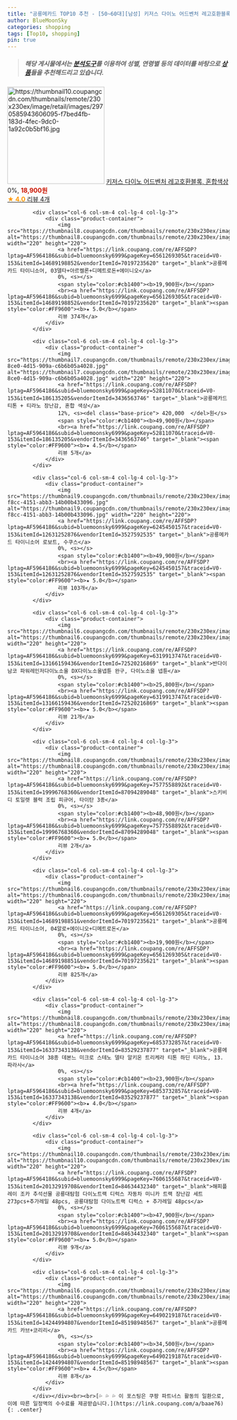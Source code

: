 ```yaml
---
title: "공룡메카드 TOP10 추천 - [50~60대][남성] 키저스 다이노 어드벤처 레고호환블록, 혼합색상"
author: BlueMoonSky
categories: shopping
tags: [Top10, shopping]
pin: true
---
```


> ##### 해당 게시물에서는 [**분석도구**](https://itemscout.io/)를 이용하여 **성별**, **연령별** 등의 데이터를 바탕으로 [**상품**](https://link.coupang.com/a/baae76)들을 추천해드리고 있습니다.
<div class="container"><div class="row">
            <div class="col-6 col-sm-4 col-lg-4 col-lg-3">
                <div class="product-container">
                    <img src="https://thumbnail10.coupangcdn.com/thumbnails/remote/230x230ex/image/retail/images/2970585943606095-f7bed4fb-183d-4fec-9dc0-1a92c0b5bf16.jpg" alt="https://thumbnail10.coupangcdn.com/thumbnails/remote/230x230ex/image/retail/images/2970585943606095-f7bed4fb-183d-4fec-9dc0-1a92c0b5bf16.jpg" width="220" height="220">
                    <a href="https://link.coupang.com/re/AFFSDP?lptag=AF5964186&subid=bluemoonsky6999&pageKey=6837644823&traceid=V0-153&itemId=16250344005&vendorItemId=83443552889" target="_blank">키저스 다이노 어드벤처 레고호환블록, 혼합색상</a>
                    0%, <s></s> 
                    <span style="color:#cb1400"><b>18,900원</b></span>
                    <br><a href="https://link.coupang.com/re/AFFSDP?lptag=AF5964186&subid=bluemoonsky6999&pageKey=6837644823&traceid=V0-153&itemId=16250344005&vendorItemId=83443552889" target="_blank"><span style="color:#FF9600"><b>★ 4.0</b></span>
                    리뷰 4개</a>
                </div>
            </div>
            
            <div class="col-6 col-sm-4 col-lg-4 col-lg-3">
                <div class="product-container">
                    <img src="https://thumbnail8.coupangcdn.com/thumbnails/remote/230x230ex/image/vendor_inventory/89c5/3ea5ad3fd2a4baa79ce23fd99ae2c576ebb97290b0739e4c795810e5ea16.jpg" alt="https://thumbnail8.coupangcdn.com/thumbnails/remote/230x230ex/image/vendor_inventory/89c5/3ea5ad3fd2a4baa79ce23fd99ae2c576ebb97290b0739e4c795810e5ea16.jpg" width="220" height="220">
                    <a href="https://link.coupang.com/re/AFFSDP?lptag=AF5964186&subid=bluemoonsky6999&pageKey=6561269305&traceid=V0-153&itemId=14689198852&vendorItemId=70197235620" target="_blank">공룡메카드 타이니소어, 03델타+아르켈론+디메트로돈+에이니오</a>
                    0%, <s></s> 
                    <span style="color:#cb1400"><b>19,900원</b></span>
                    <br><a href="https://link.coupang.com/re/AFFSDP?lptag=AF5964186&subid=bluemoonsky6999&pageKey=6561269305&traceid=V0-153&itemId=14689198852&vendorItemId=70197235620" target="_blank"><span style="color:#FF9600"><b>★ 5.0</b></span>
                    리뷰 374개</a>
                </div>
            </div>
            
            <div class="col-6 col-sm-4 col-lg-4 col-lg-3">
                <div class="product-container">
                    <img src="https://thumbnail7.coupangcdn.com/thumbnails/remote/230x230ex/image/vendor_inventory/images/2017/12/06/14/0/b049910d-8ce0-4d15-909a-c6b6b05a4028.jpg" alt="https://thumbnail7.coupangcdn.com/thumbnails/remote/230x230ex/image/vendor_inventory/images/2017/12/06/14/0/b049910d-8ce0-4d15-909a-c6b6b05a4028.jpg" width="220" height="220">
                    <a href="https://link.coupang.com/re/AFFSDP?lptag=AF5964186&subid=bluemoonsky6999&pageKey=52811070&traceid=V0-153&itemId=186135205&vendorItemId=3436563746" target="_blank">공룡메카드 티톤 + 티라노 장난감, 혼합 색상</a>
                    12%, <s><del class="base-price"> 420,000  </del>원</s> 
                    <span style="color:#cb1400"><b>49,900원</b></span>
                    <br><a href="https://link.coupang.com/re/AFFSDP?lptag=AF5964186&subid=bluemoonsky6999&pageKey=52811070&traceid=V0-153&itemId=186135205&vendorItemId=3436563746" target="_blank"><span style="color:#FF9600"><b>★ 4.5</b></span>
                    리뷰 5개</a>
                </div>
            </div>
            
            <div class="col-6 col-sm-4 col-lg-4 col-lg-3">
                <div class="product-container">
                    <img src="https://thumbnail9.coupangcdn.com/thumbnails/remote/230x230ex/image/vendor_inventory/images/2018/02/06/13/7/69b47f03-f8cc-4151-abb3-14b00b433096.jpg" alt="https://thumbnail9.coupangcdn.com/thumbnails/remote/230x230ex/image/vendor_inventory/images/2018/02/06/13/7/69b47f03-f8cc-4151-abb3-14b00b433096.jpg" width="220" height="220">
                    <a href="https://link.coupang.com/re/AFFSDP?lptag=AF5964186&subid=bluemoonsky6999&pageKey=6245450157&traceid=V0-153&itemId=12631252876&vendorItemId=3527592535" target="_blank">공룡메카드 타이니소어 로보트, 수쿠스</a>
                    0%, <s></s> 
                    <span style="color:#cb1400"><b>49,900원</b></span>
                    <br><a href="https://link.coupang.com/re/AFFSDP?lptag=AF5964186&subid=bluemoonsky6999&pageKey=6245450157&traceid=V0-153&itemId=12631252876&vendorItemId=3527592535" target="_blank"><span style="color:#FF9600"><b>★ 5.0</b></span>
                    리뷰 103개</a>
                </div>
            </div>
            
            <div class="col-6 col-sm-4 col-lg-4 col-lg-3">
                <div class="product-container">
                    <img src="https://thumbnail6.coupangcdn.com/thumbnails/remote/230x230ex/image/vendor_inventory/f204/43546019538a48eda7e2dd7c3bce88d9bdcf387dd96eaeb83533e7487de7.jpg" alt="https://thumbnail6.coupangcdn.com/thumbnails/remote/230x230ex/image/vendor_inventory/f204/43546019538a48eda7e2dd7c3bce88d9bdcf387dd96eaeb83533e7487de7.jpg" width="220" height="220">
                    <a href="https://link.coupang.com/re/AFFSDP?lptag=AF5964186&subid=bluemoonsky6999&pageKey=6319913747&traceid=V0-153&itemId=13166159436&vendorItemId=72520216869" target="_blank">반다이남코 파워레인저다이노소울 DX다이노소울넵튠 완구, 다이노소울 넵튠</a>
                    0%, <s></s> 
                    <span style="color:#cb1400"><b>25,800원</b></span>
                    <br><a href="https://link.coupang.com/re/AFFSDP?lptag=AF5964186&subid=bluemoonsky6999&pageKey=6319913747&traceid=V0-153&itemId=13166159436&vendorItemId=72520216869" target="_blank"><span style="color:#FF9600"><b>★ 5.0</b></span>
                    리뷰 21개</a>
                </div>
            </div>
            
            <div class="col-6 col-sm-4 col-lg-4 col-lg-3">
                <div class="product-container">
                    <img src="https://thumbnail8.coupangcdn.com/thumbnails/remote/230x230ex/image/vendor_inventory/2c52/20a5a8dff047251497a90a3369b554e06e36f85dd6b4c2145e0d52e11511.png" alt="https://thumbnail8.coupangcdn.com/thumbnails/remote/230x230ex/image/vendor_inventory/2c52/20a5a8dff047251497a90a3369b554e06e36f85dd6b4c2145e0d52e11511.png" width="220" height="220">
                    <a href="https://link.coupang.com/re/AFFSDP?lptag=AF5964186&subid=bluemoonsky6999&pageKey=7577558892&traceid=V0-153&itemId=19996768360&vendorItemId=87094289048" target="_blank">스키비디 토일렛 블럭 조립 피규어, 타이탄 3종</a>
                    0%, <s></s> 
                    <span style="color:#cb1400"><b>48,900원</b></span>
                    <br><a href="https://link.coupang.com/re/AFFSDP?lptag=AF5964186&subid=bluemoonsky6999&pageKey=7577558892&traceid=V0-153&itemId=19996768360&vendorItemId=87094289048" target="_blank"><span style="color:#FF9600"><b>★ 5.0</b></span>
                    리뷰 2개</a>
                </div>
            </div>
            
            <div class="col-6 col-sm-4 col-lg-4 col-lg-3">
                <div class="product-container">
                    <img src="https://thumbnail6.coupangcdn.com/thumbnails/remote/230x230ex/image/vendor_inventory/0d49/9f86a0f15c79530487ffc289429f56cb4a366c69e9a56da3841f2c5719dc.jpg" alt="https://thumbnail6.coupangcdn.com/thumbnails/remote/230x230ex/image/vendor_inventory/0d49/9f86a0f15c79530487ffc289429f56cb4a366c69e9a56da3841f2c5719dc.jpg" width="220" height="220">
                    <a href="https://link.coupang.com/re/AFFSDP?lptag=AF5964186&subid=bluemoonsky6999&pageKey=6561269305&traceid=V0-153&itemId=14689198851&vendorItemId=70197235621" target="_blank">공룡메카드 타이니소어, 04알로+에이니오+디메트로돈</a>
                    0%, <s></s> 
                    <span style="color:#cb1400"><b>19,900원</b></span>
                    <br><a href="https://link.coupang.com/re/AFFSDP?lptag=AF5964186&subid=bluemoonsky6999&pageKey=6561269305&traceid=V0-153&itemId=14689198851&vendorItemId=70197235621" target="_blank"><span style="color:#FF9600"><b>★ 5.0</b></span>
                    리뷰 825개</a>
                </div>
            </div>
            
            <div class="col-6 col-sm-4 col-lg-4 col-lg-3">
                <div class="product-container">
                    <img src="https://thumbnail8.coupangcdn.com/thumbnails/remote/230x230ex/image/vendor_inventory/198d/e41c715bac43e062af0b6df278eca5cab801e6d7482a041fb6cfec5212e5.png" alt="https://thumbnail8.coupangcdn.com/thumbnails/remote/230x230ex/image/vendor_inventory/198d/e41c715bac43e062af0b6df278eca5cab801e6d7482a041fb6cfec5212e5.png" width="220" height="220">
                    <a href="https://link.coupang.com/re/AFFSDP?lptag=AF5964186&subid=bluemoonsky6999&pageKey=6853732857&traceid=V0-153&itemId=16337343138&vendorItemId=83529237877" target="_blank">공룡메카드 타이니소어 38종 데본느 미크로 스테노 델타 알키온 트리케라 티톤 하딘 티라노, 13. 파라사</a>
                    0%, <s></s> 
                    <span style="color:#cb1400"><b>23,900원</b></span>
                    <br><a href="https://link.coupang.com/re/AFFSDP?lptag=AF5964186&subid=bluemoonsky6999&pageKey=6853732857&traceid=V0-153&itemId=16337343138&vendorItemId=83529237877" target="_blank"><span style="color:#FF9600"><b>★ 4.0</b></span>
                    리뷰 4개</a>
                </div>
            </div>
            
            <div class="col-6 col-sm-4 col-lg-4 col-lg-3">
                <div class="product-container">
                    <img src="https://thumbnail10.coupangcdn.com/thumbnails/remote/230x230ex/image/vendor_inventory/9605/184d6568aa8384f2cfc94b45f5e433ae1dffb35ea70ac3468792c05fae14.jpg" alt="https://thumbnail10.coupangcdn.com/thumbnails/remote/230x230ex/image/vendor_inventory/9605/184d6568aa8384f2cfc94b45f5e433ae1dffb35ea70ac3468792c05fae14.jpg" width="220" height="220">
                    <a href="https://link.coupang.com/re/AFFSDP?lptag=AF5964186&subid=bluemoonsky6999&pageKey=7606155687&traceid=V0-153&itemId=20132919708&vendorItemId=84634432340" target="_blank">해피플레이 조카 추석선물 공룡대탐험 다이노트랙 디럭스 자동차 미니카 트랙 장난감 세트 273pcs+추가레일 48pcs, 공룡대탐험 다이노트랙 디럭스 + 추가레일 48pcs</a>
                    0%, <s></s> 
                    <span style="color:#cb1400"><b>47,900원</b></span>
                    <br><a href="https://link.coupang.com/re/AFFSDP?lptag=AF5964186&subid=bluemoonsky6999&pageKey=7606155687&traceid=V0-153&itemId=20132919708&vendorItemId=84634432340" target="_blank"><span style="color:#FF9600"><b>★ 5.0</b></span>
                    리뷰 9개</a>
                </div>
            </div>
            
            <div class="col-6 col-sm-4 col-lg-4 col-lg-3">
                <div class="product-container">
                    <img src="https://thumbnail6.coupangcdn.com/thumbnails/remote/230x230ex/image/vendor_inventory/a9a0/44f78d53cbe4a4c63902d597310e28fac310a5d5032f47a58960e00b504f.jpg" alt="https://thumbnail6.coupangcdn.com/thumbnails/remote/230x230ex/image/vendor_inventory/a9a0/44f78d53cbe4a4c63902d597310e28fac310a5d5032f47a58960e00b504f.jpg" width="220" height="220">
                    <a href="https://link.coupang.com/re/AFFSDP?lptag=AF5964186&subid=bluemoonsky6999&pageKey=6490219187&traceid=V0-153&itemId=14244994807&vendorItemId=85198948567" target="_blank">공룡메카드 카브+코리리</a>
                    0%, <s></s> 
                    <span style="color:#cb1400"><b>34,500원</b></span>
                    <br><a href="https://link.coupang.com/re/AFFSDP?lptag=AF5964186&subid=bluemoonsky6999&pageKey=6490219187&traceid=V0-153&itemId=14244994807&vendorItemId=85198948567" target="_blank"><span style="color:#FF9600"><b>★ 4.5</b></span>
                    리뷰 8개</a>
                </div>
            </div>
            </div></div><br><br>[💦 💦 💦 이 포스팅은 쿠팡 파트너스 활동의 일환으로, 이에 따른 일정액의 수수료를 제공받습니다.](https://link.coupang.com/a/baae76){: .center}